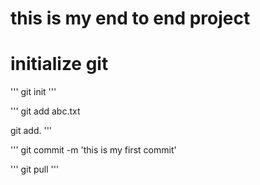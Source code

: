 # this is my end to end project

# initialize git 
'''
git init
'''

'''
git add abc.txt

git add.
''' 

'''
git commit -m 'this is my first commit'

'''
git pull
'''